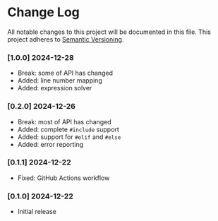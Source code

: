 # Change Log

All notable changes to this project will be documented in this file.
This project adheres to [Semantic Versioning](http://semver.org/).

### [1.0.0] 2024-12-28
* Break: some of API has changed
* Added: line number mapping
* Added: expression solver

### [0.2.0] 2024-12-26

* Break: most of API has changed
* Added: complete `#include` support
* Added: support for `#elif` and `#else`
* Added: error reporting

### [0.1.1] 2024-12-22

* Fixed: GitHub Actions workflow

### [0.1.0] 2024-12-22

* Initial release
